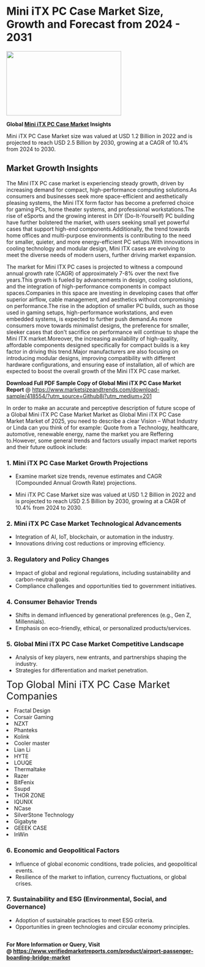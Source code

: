<H1>Mini iTX PC Case Market Size, Growth and Forecast from 2024 - 2031</H1><img class="aligncenter size-medium wp-image-584254" src="https://thirdeyenews.in/wp-content/uploads/2024/09/Global-Market-Research-300x168.jpeg" alt="" width="300" height="168" /><p><strong>Global&nbsp;<a href="https://www.marketsizeandtrends.com/download-sample/418554/?utm_source=Github8j?utm_medium=201">Mini iTX PC Case Market</a> Insights</strong></p><p>Mini iTX PC Case Market size was valued at USD 1.2 Billion in 2022 and is projected to reach USD 2.5 Billion by 2030, growing at a CAGR of 10.4% from 2024 to 2030.</p><p><h2>Market Growth Insights</h2> <p>The Mini ITX PC case market is experiencing steady growth, driven by increasing demand for compact, high-performance computing solutions.As consumers and businesses seek more space-efficient and aesthetically pleasing systems, the Mini ITX form factor has become a preferred choice for gaming PCs, home theater systems, and professional workstations.The rise of eSports and the growing interest in DIY (Do-It-Yourself) PC building have further bolstered the market, with users seeking small yet powerful cases that support high-end components.Additionally, the trend towards home offices and multi-purpose environments is contributing to the need for smaller, quieter, and more energy-efficient PC setups.With innovations in cooling technology and modular design, Mini ITX cases are evolving to meet the diverse needs of modern users, further driving market expansion.</p> <p>The market for Mini ITX PC cases is projected to witness a compound annual growth rate (CAGR) of approximately 7-8% over the next five years.This growth is fueled by advancements in design, cooling solutions, and the integration of high-performance components in compact spaces.Companies in this space are investing in developing cases that offer superior airflow, cable management, and aesthetics without compromising on performance.The rise in the adoption of smaller PC builds, such as those used in gaming setups, high-performance workstations, and even embedded systems, is expected to further push demand.As more consumers move towards minimalist designs, the preference for smaller, sleeker cases that don't sacrifice on performance will continue to shape the Mini ITX market.Moreover, the increasing availability of high-quality, affordable components designed specifically for compact builds is a key factor in driving this trend.Major manufacturers are also focusing on introducing modular designs, improving compatibility with different hardware configurations, and ensuring ease of installation, all of which are expected to boost the overall growth of the Mini ITX PC case market.</p> <p><span class=""><strong>Download Full PDF Sample Copy of Global Mini iTX PC Case Market Report</strong> @ <a href="https://www.marketsizeandtrends.com/download-sample/418554/?utm_source=Github8j?utm_medium=201" target="_blank">https://www.marketsizeandtrends.com/download-sample/418554/?utm_source=Github8j?utm_medium=201</a></span></p><p>In order to make an accurate and perceptive description of future scope of a Global&nbsp;Mini iTX PC Case Market Market as Global&nbsp;Mini iTX PC Case Market Market of 2025, you need to describe a clear Vision &ndash; What Industry or Linda can you think of for example: Quote from a Technology, healthcare, automotive, renewable energy, name the market you are Reffering to.However, some general trends and factors usually impact market reports and their future outlook include:</p><h3>1.&nbsp;<strong>Mini iTX PC Case Market Growth Projections</strong></h3><ul><li>Examine market size trends, revenue estimates and CAGR (Compounded Annual Growth Rate) projections.</li><li><p>Mini iTX PC Case Market size was valued at USD 1.2 Billion in 2022 and is projected to reach USD 2.5 Billion by 2030, growing at a CAGR of 10.4% from 2024 to 2030.</p></li></ul><h3>2.&nbsp;<strong>Mini iTX PC Case Market Technological Advancements</strong></h3><ul><li>Integration of AI, IoT, blockchain, or automation in the industry.</li><li>Innovations driving cost reductions or improving efficiency.</li></ul><h3>3.&nbsp;<strong>Regulatory and Policy Changes</strong></h3><ul><li>Impact of global and regional regulations, including sustainability and carbon-neutral goals.</li><li>Compliance challenges and opportunities tied to government initiatives.</li></ul><h3>4.&nbsp;<strong>Consumer Behavior Trends</strong></h3><ul><li>Shifts in demand influenced by generational preferences (e.g., Gen Z, Millennials).</li><li>Emphasis on eco-friendly, ethical, or personalized products/services.</li></ul><h3>5.&nbsp;<strong>Global Mini iTX PC Case Market Competitive Landscape</strong></h3><ul><li>Analysis of key players, new entrants, and partnerships shaping the industry.</li><li>Strategies for differentiation and market penetration.</li></ul><p data-pm-slice="1 1 []"><span style="color: inherit; font-family: inherit; font-size: 25px;">Top Global Mini iTX PC Case Market Companies</span></p><div class="" data-test-id=""><p><li>Fractal Design</li><li> Corsair Gaming</li><li> NZXT</li><li> Phanteks</li><li> Kolink</li><li> Cooler master</li><li> Lian Li</li><li> HYTE</li><li> LOUQE</li><li> Thermaltake</li><li> Razer</li><li> BitFenix</li><li> Ssupd</li><li> THOR ZONE</li><li> IQUNIX</li><li> NCase</li><li> SilverStone Technology</li><li> Gigabyte</li><li> GEEEK CASE</li><li> InWin</li></p></div><h3>6.&nbsp;<strong>Economic and Geopolitical Factors</strong></h3><ul><li>Influence of global economic conditions, trade policies, and geopolitical events.</li><li>Resilience of the market to inflation, currency fluctuations, or global crises.</li></ul><h3>7.&nbsp;<strong>Sustainability and ESG (Environmental, Social, and Governance)</strong></h3><ul><li>Adoption of sustainable practices to meet ESG criteria.</li><li>Opportunities in green technologies and circular economy principles.</li></ul><h2><strong style="font-size: 14px;">For More Information or Query, Visit @&nbsp;</strong><a style="background-color: #ffffff; font-size: 14px;" href="https://www.marketsizeandtrends.com/report/mini-itx-pc-case-market/" target="_blank">https://www.verifiedmarketreports.com/product/airport-passenger-boarding-bridge-market</a></h2>